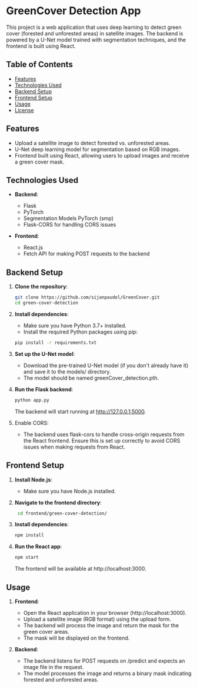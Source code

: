 # GreenCover Detection App

This project is a web application that uses deep learning to detect green cover (forested and unforested areas) in satellite images. The backend is powered by a U-Net model trained with segmentation techniques, and the frontend is built using React.

## Table of Contents

- [Features](#features)
- [Technologies Used](#technologies-used)
- [Backend Setup](#backend-setup)
- [Frontend Setup](#frontend-setup)
- [Usage](#usage)
- [License](#license)

## Features

- Upload a satellite image to detect forested vs. unforested areas.
- U-Net deep learning model for segmentation based on RGB images.
- Frontend built using React, allowing users to upload images and receive a green cover mask.

## Technologies Used

- **Backend**: 
  - Flask
  - PyTorch
  - Segmentation Models PyTorch (smp)
  - Flask-CORS for handling CORS issues

- **Frontend**:
  - React.js
  - Fetch API for making POST requests to the backend

## Backend Setup

1. **Clone the repository**:

   ```bash
   git clone https://github.com/sijanpaudel/GreenCover.git
   cd green-cover-detection

2. **Install dependencies**:

    - Make sure you have Python 3.7+ installed.
    - Install the required Python packages using pip:

    ```bash
    pip install -r requirements.txt

3. **Set up the U-Net model**:

    - Download the pre-trained U-Net model (if you don't already have it) and save it to the models/ directory.
    - The model should be named greenCover_detection.pth.

4. **Run the Flask backend**:
    
    ```bash
    python app.py

    ```

    The backend will start running at http://127.0.0.1:5000.

5. Enable CORS:

    - The backend uses flask-cors to handle cross-origin requests from the React frontend. Ensure this is set up correctly to avoid CORS issues when making requests from React.


## Frontend Setup

1. **Install Node.js**:

   - Make sure you have Node.js installed.
2. **Navigate to the frontend directory**:
   ```bash
    cd frontend/green-cover-detection/

3. **Install dependencies**:
    ```bash
    npm install

4. **Run the React app**:
    ```bash
    npm start
   
   ```
   The frontend will be available at http://localhost:3000.

## Usage
1. **Frontend**:

      - Open the React application in your browser (http://localhost:3000).
      - Upload a satellite image (RGB format) using the upload form.
      - The backend will process the image and return the mask for the green cover areas.
      - The mask will be displayed on the frontend.


2. **Backend**:

     - The backend listens for POST requests on /predict and expects an image file in the request.
     - The model processes the image and returns a binary mask indicating forested and unforested areas.

